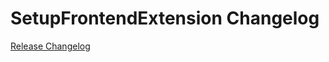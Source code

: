 # SetupFrontendExtension Changelog

[Release Changelog](https://github.com/spryker/setup-frontend-extension/releases)

